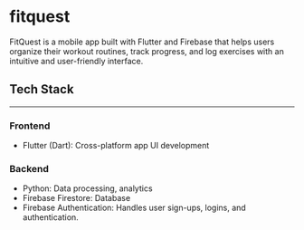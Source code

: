 # fitquest

FitQuest is a mobile app built with Flutter and Firebase that helps users organize their workout routines, track progress, and log exercises with an intuitive and user-friendly interface.

## Tech Stack

---

### Frontend
- Flutter (Dart): Cross-platform app UI development

### Backend
- Python: Data processing, analytics
- Firebase Firestore: Database
- Firebase Authentication: Handles user sign-ups, logins, and authentication.

